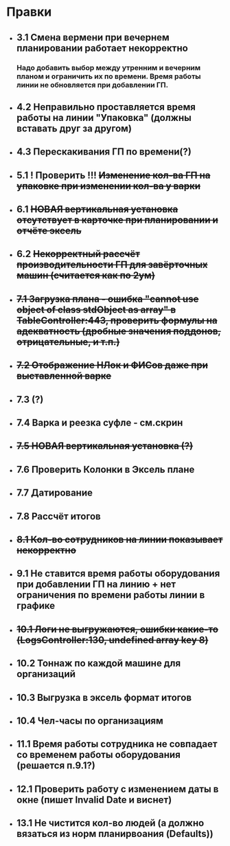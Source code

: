 # Правки

- ## 3.1 Смена вермени при вечернем планировании работает некорректно
  ### Надо добавить выбор между утренним и вечерним планом и ограничить их по времени. Время работы линии не обновляется при добавлении ГП.
- ## 4.2 Неправильно проставляется время работы на линии "Упаковка" (должны вставать друг за другом)
- ## 4.3 Перескакивания ГП по времени(?)
- ## 5.1 ! Проверить !!! ~~Изменение кол-ва ГП на упаковке при изменении кол-ва у варки~~
- ## 6.1 ~~НОВАЯ вертикальная установка отсутствует в карточке при планировании и отчёте эксель~~
- ## 6.2 ~~Некорректный рассчёт производительности ГП для завёрточных машин (считается как по 2ум)~~
- ## ~~7.1 Загрузка плана - ошибка "cannot use object of class stdObject as array" в TableController:443, проверить формулы на адекватность (дробные значения поддонов, отрицательные, и т.п.)~~
- ## ~~7.2 Отображение НЛок и ФИСов даже при выставленной варке~~
- ## 7.3 (?)
- ## 7.4 Варка и реезка суфле - см.скрин
- ## ~~7.5 НОВАЯ вертикальная установка (?)~~
- ## 7.6 Проверить Колонки в Эксель плане
- ## 7.7 Датирование
- ## 7.8 Рассчёт итогов
- ## ~~8.1 Кол-во сотрудников на линии показывает некорректно~~
- ## 9.1 Не ставится время работы оборудования при добавлении ГП на линию + нет ограничения по времени работы линии в графике
- ## ~~10.1 Логи не выгружаются, ошибки какие-то (LogsController:130, undefined array key 8)~~
- ## 10.2 Тоннаж по каждой машине для организаций
- ## 10.3 Выгрузка в эксель формат итогов
- ## 10.4 Чел-часы по организациям
- ## 11.1 Время работы сотрудника не совпадает со временем работы оборудования (решается п.9.1?)
- ## 12.1 Проверить работу с изменением даты в окне (пишет Invalid Date и виснет)
- ## 13.1 Не чистится кол-во людей (а должно вязаться из норм планирвоания (Defaults))
